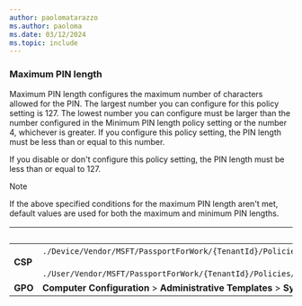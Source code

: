 ```yaml
---
author: paolomatarazzo
ms.author: paoloma
ms.date: 03/12/2024
ms.topic: include
---
```


### Maximum PIN length

Maximum PIN length configures the maximum number of characters allowed for the PIN. The largest number you can configure for this policy setting is 127. The lowest number you can configure must be larger than the number configured in the Minimum PIN length policy setting or the number 4, whichever is greater. If you configure this policy setting, the PIN length must be less than or equal to this number.

If you disable or don't configure this policy setting, the PIN length must be less than or equal to 127.

> [!NOTE]
> If the above specified conditions for the maximum PIN length aren't met, default values are used for both the maximum and minimum PIN lengths.

|  | Path |
|--|--|
| **CSP** | `./Device/Vendor/MSFT/PassportForWork/{TenantId}/Policies/PINComplexity/`[devicetenantidpoliciespincomplexitymaximumpinlength](/windows/client-management/mdm/passportforwork-csp#devicetenantidpoliciespincomplexitymaximumpinlength)<br><br>`./User/Vendor/MSFT/PassportForWork/{TenantId}/Policies/PINComplexity/`[usertenantidpoliciespincomplexitymaximumpinlength](/windows/client-management/mdm/passportforwork-csp#usertenantidpoliciespincomplexitymaximumpinlength) |
| **GPO** | **Computer Configuration** > **Administrative Templates** > **System** > **PIN Complexity** |
